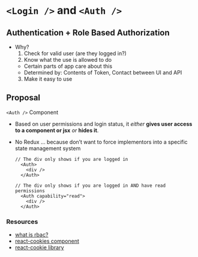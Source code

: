 # `<Login />` and `<Auth />`

## Authentication + Role Based Authorization
- Why?
  1. Check for valid user (are they logged in?)
  2. Know what the use is allowed to do
    - Certain parts of app care about this
    - Determined by: Contents of Token, Contact between UI and API
  3. Make it easy to use

## Proposal
`<Auth />` Component
- Based on user permissions and login status, it *either* **gives user access to a component or jsx** *or* **hides it**.
- No Redux ... because don’t want to force implementors into a specific state management system

      // The div only shows if you are logged in
        <Auth>
          <div />
        </Auth>

      // The div only shows if you are logged in AND have read permissions
        <Auth capability="read">
          <div />
        </Auth>

### Resources
- [what is rbac?](https://digitalguardian.com/blog/what-role-based-access-control-rbac-examples-benefits-and-more)
- [react-cookies component](https://www.npmjs.com/package/react-cookies)
- [react-cookie library](https://www.npmjs.com/package/react-cookie)